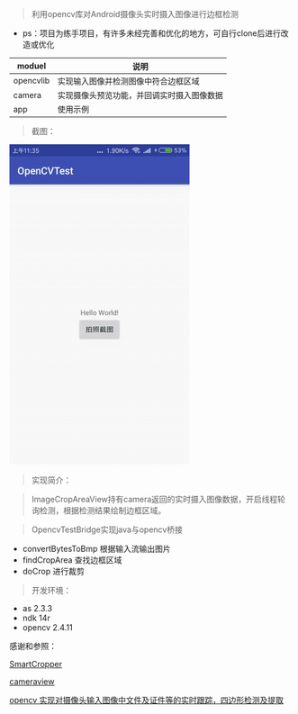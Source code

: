 > 利用opencv库对Android摄像头实时摄入图像进行边框检测

* ps：项目为练手项目，有许多未经完善和优化的地方，可自行clone后进行改造或优化


moduel | 说明
---|---
opencvlib | 实现输入图像并检测图像中符合边框区域
camera | 实现摄像头预览功能，并回调实时摄入图像数据
app | 使用示例

> 截图：

![Alt text](/crop/ezgif.gif)


> 实现简介：

> ImageCropAreaView持有camera返回的实时摄入图像数据，开启线程轮询检测，根据检测结果绘制边框区域。

> OpencvTestBridge实现java与opencv桥接

* convertBytesToBmp 根据输入流输出图片
* findCropArea 查找边框区域
* doCrop 进行裁剪

> 开发环境：

* as 2.3.3
* ndk 14r
* opencv 2.4.11

感谢和参照：

[SmartCropper](https://github.com/pqpo/SmartCropper)

[cameraview](https://github.com/google/cameraview)

[opencv 实现对摄像头输入图像中文件及证件等的实时跟踪，四边形检测及提取](https://blog.csdn.net/zxw_xzr/article/details/77358815)